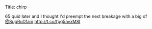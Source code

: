 Title: chirp

65 quid later and I thought I'd preempt the next breakage with a big of <a href="http://twitter.com/SugRuDfam">@SugRuDfam</a> <a href="http://t.co/fpg5avxM8I">http://t.co/fpg5avxM8I</a>
